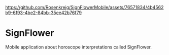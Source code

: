
https://github.com/Rosenkreig/SignFlowerMobile/assets/76571834/4b4562b9-6f93-4be2-84bb-35ee42b76f79

# SignFlower
 Mobile application about horoscope interpretations called SignFlower.
